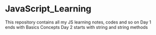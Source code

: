 # JavaScript_Learning
This repository contains all my JS learning notes, codes and so on
Day 1 ends with Basics Concepts
Day 2 starts with string and string methods
